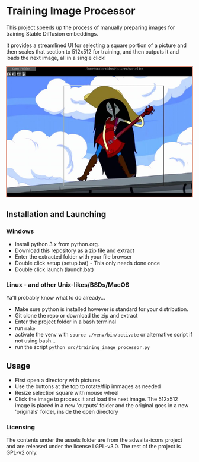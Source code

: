 # Training Image Processor

This project speeds up the process of manually preparing images for training Stable Diffusion embeddings.

It provides a streamlined UI for selecting a square portion of a picture and then scales that section to 512x512 for training, and then outputs it and loads the next image, all in a single click!

![example of UI](https://github.com/Trainraider/training-image-processor/blob/main/screenshot.jpg?raw=true)

## Installation and Launching
### Windows

* Install python 3.x from python.org.
* Download this repository as a zip file and extract
* Enter the extracted folder with your file browser
* Double click setup (setup.bat) - This only needs done once
* Double click launch (launch.bat)

### Linux - and other Unix-likes/BSDs/MacOS
Ya'll probably know what to do already...
* Make sure python is installed however is standard for your distribution.
* Git clone the repo or download the zip and extract
* Enter the project folder in a bash terminal
* run `make`
* activate the venv with `source ./venv/bin/activate` or alternative script if not using bash...
* run the script `python src/training_image_processor.py`

## Usage
* First open a directory with pictures
* Use the buttons at the top to rotate/flip immages as needed
* Resize selection square with mouse wheel
* Click the image to process it and load the next image. The 512x512 image is placed in a new 'outputs' folder and the original goes in a new 'originals' folder, inside the open directory

### Licensing
The contents under the assets folder are from the adwaita-icons project and are released under the license LGPL-v3.0. The rest of the project is GPL-v2 only.
